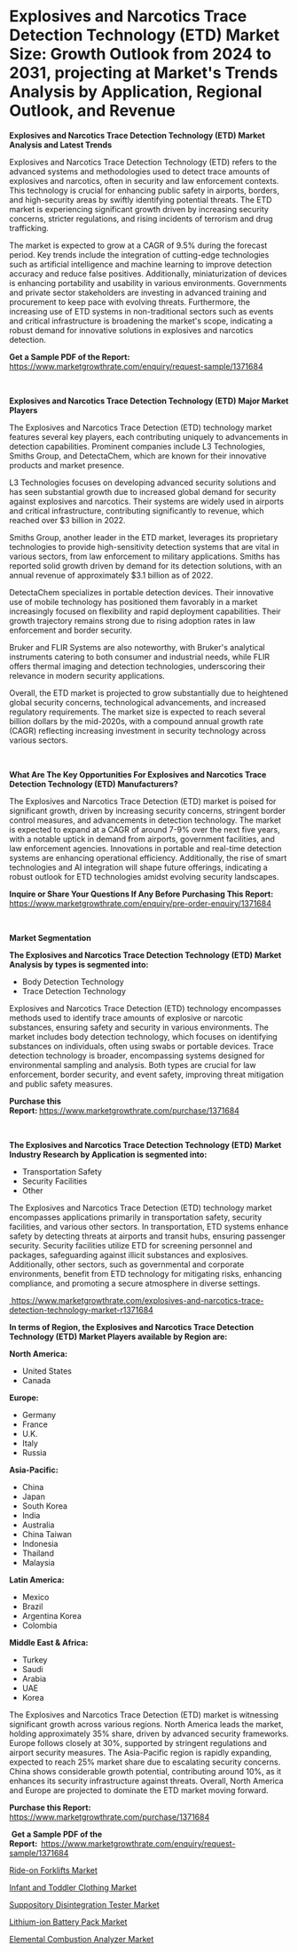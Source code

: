 <p><h1>Explosives and Narcotics Trace Detection Technology (ETD) Market Size: Growth Outlook from 2024 to 2031, projecting at Market's Trends Analysis by Application, Regional Outlook, and Revenue</h1></p><p><strong>Explosives and Narcotics Trace Detection Technology (ETD) Market Analysis and Latest Trends</strong></p>
<p><p>Explosives and Narcotics Trace Detection Technology (ETD) refers to the advanced systems and methodologies used to detect trace amounts of explosives and narcotics, often in security and law enforcement contexts. This technology is crucial for enhancing public safety in airports, borders, and high-security areas by swiftly identifying potential threats. The ETD market is experiencing significant growth driven by increasing security concerns, stricter regulations, and rising incidents of terrorism and drug trafficking.</p><p>The market is expected to grow at a CAGR of 9.5% during the forecast period. Key trends include the integration of cutting-edge technologies such as artificial intelligence and machine learning to improve detection accuracy and reduce false positives. Additionally, miniaturization of devices is enhancing portability and usability in various environments. Governments and private sector stakeholders are investing in advanced training and procurement to keep pace with evolving threats. Furthermore, the increasing use of ETD systems in non-traditional sectors such as events and critical infrastructure is broadening the market's scope, indicating a robust demand for innovative solutions in explosives and narcotics detection.</p></p>
<p><strong>Get a Sample PDF of the Report:&nbsp;</strong> <a href="https://www.marketgrowthrate.com/enquiry/request-sample/1371684">https://www.marketgrowthrate.com/enquiry/request-sample/1371684</a></p>
<p>&nbsp;</p>
<p><strong>Explosives and Narcotics Trace Detection Technology (ETD) Major Market Players</strong></p>
<p><p>The Explosives and Narcotics Trace Detection (ETD) technology market features several key players, each contributing uniquely to advancements in detection capabilities. Prominent companies include L3 Technologies, Smiths Group, and DetectaChem, which are known for their innovative products and market presence.</p><p>L3 Technologies focuses on developing advanced security solutions and has seen substantial growth due to increased global demand for security against explosives and narcotics. Their systems are widely used in airports and critical infrastructure, contributing significantly to revenue, which reached over $3 billion in 2022.</p><p>Smiths Group, another leader in the ETD market, leverages its proprietary technologies to provide high-sensitivity detection systems that are vital in various sectors, from law enforcement to military applications. Smiths has reported solid growth driven by demand for its detection solutions, with an annual revenue of approximately $3.1 billion as of 2022.</p><p>DetectaChem specializes in portable detection devices. Their innovative use of mobile technology has positioned them favorably in a market increasingly focused on flexibility and rapid deployment capabilities. Their growth trajectory remains strong due to rising adoption rates in law enforcement and border security.</p><p>Bruker and FLIR Systems are also noteworthy, with Bruker's analytical instruments catering to both consumer and industrial needs, while FLIR offers thermal imaging and detection technologies, underscoring their relevance in modern security applications.</p><p>Overall, the ETD market is projected to grow substantially due to heightened global security concerns, technological advancements, and increased regulatory requirements. The market size is expected to reach several billion dollars by the mid-2020s, with a compound annual growth rate (CAGR) reflecting increasing investment in security technology across various sectors.</p></p>
<p>&nbsp;</p>
<p><strong>What Are The Key Opportunities For Explosives and Narcotics Trace Detection Technology (ETD) Manufacturers?</strong></p>
<p><p>The Explosives and Narcotics Trace Detection (ETD) market is poised for significant growth, driven by increasing security concerns, stringent border control measures, and advancements in detection technology. The market is expected to expand at a CAGR of around 7-9% over the next five years, with a notable uptick in demand from airports, government facilities, and law enforcement agencies. Innovations in portable and real-time detection systems are enhancing operational efficiency. Additionally, the rise of smart technologies and AI integration will shape future offerings, indicating a robust outlook for ETD technologies amidst evolving security landscapes.</p></p>
<p><strong>Inquire or Share Your Questions If Any Before Purchasing This Report:</strong> <a href="https://www.marketgrowthrate.com/enquiry/pre-order-enquiry/1371684">https://www.marketgrowthrate.com/enquiry/pre-order-enquiry/1371684</a></p>
<p>&nbsp;</p>
<p><strong>Market Segmentation</strong></p>
<p><strong>The Explosives and Narcotics Trace Detection Technology (ETD) Market Analysis by types is segmented into:</strong></p>
<p><ul><li>Body Detection Technology</li><li>Trace Detection Technology</li></ul></p>
<p><p>Explosives and Narcotics Trace Detection (ETD) technology encompasses methods used to identify trace amounts of explosive or narcotic substances, ensuring safety and security in various environments. The market includes body detection technology, which focuses on identifying substances on individuals, often using swabs or portable devices. Trace detection technology is broader, encompassing systems designed for environmental sampling and analysis. Both types are crucial for law enforcement, border security, and event safety, improving threat mitigation and public safety measures.</p></p>
<p><strong>Purchase this Report:&nbsp;</strong><a href="https://www.marketgrowthrate.com/purchase/1371684">https://www.marketgrowthrate.com/purchase/1371684</a></p>
<p>&nbsp;</p>
<p><strong>The Explosives and Narcotics Trace Detection Technology (ETD) Market Industry Research by Application is segmented into:</strong></p>
<p><ul><li>Transportation Safety</li><li>Security Facilities</li><li>Other</li></ul></p>
<p><p>The Explosives and Narcotics Trace Detection (ETD) technology market encompasses applications primarily in transportation safety, security facilities, and various other sectors. In transportation, ETD systems enhance safety by detecting threats at airports and transit hubs, ensuring passenger security. Security facilities utilize ETD for screening personnel and packages, safeguarding against illicit substances and explosives. Additionally, other sectors, such as governmental and corporate environments, benefit from ETD technology for mitigating risks, enhancing compliance, and promoting a secure atmosphere in diverse settings.</p></p>
<p><a href="https://www.marketgrowthrate.com/explosives-and-narcotics-trace-detection-technology-market-r1371684">&nbsp;https://www.marketgrowthrate.com/explosives-and-narcotics-trace-detection-technology-market-r1371684</a></p>
<p><strong>In terms of Region, the Explosives and Narcotics Trace Detection Technology (ETD) Market Players available by Region are:</strong></p>
<p>
    <p> <strong> North America: </strong>
        <ul>
            <li>United States</li>
            <li>Canada</li>
        </ul>
        </p> 
    <p> <strong> Europe: </strong>
        <ul>
            <li>Germany</li>
            <li>France</li>
            <li>U.K.</li>
            <li>Italy</li>
            <li>Russia</li>
        </ul>
        </p> 
    <p> <strong> Asia-Pacific: </strong>
        <ul>
            <li>China</li>
            <li>Japan</li>
            <li>South Korea</li>
            <li>India</li>
            <li>Australia</li>
            <li>China Taiwan</li>
            <li>Indonesia</li>
            <li>Thailand</li>
            <li>Malaysia</li>
        </ul>
        </p> 
    <p> <strong> Latin America: </strong>
        <ul>
            <li>Mexico</li>
            <li>Brazil</li>
            <li>Argentina Korea</li>
            <li>Colombia</li>
        </ul>
        </p> 
    <p> <strong> Middle East & Africa: </strong>
        <ul>
            <li>Turkey</li>
            <li>Saudi</li>
            <li>Arabia</li>
            <li>UAE</li>
            <li>Korea</li>
        </ul>
    </p>
    </p>
<p><p>The Explosives and Narcotics Trace Detection (ETD) market is witnessing significant growth across various regions. North America leads the market, holding approximately 35% share, driven by advanced security frameworks. Europe follows closely at 30%, supported by stringent regulations and airport security measures. The Asia-Pacific region is rapidly expanding, expected to reach 25% market share due to escalating security concerns. China shows considerable growth potential, contributing around 10%, as it enhances its security infrastructure against threats. Overall, North America and Europe are projected to dominate the ETD market moving forward.</p></p>
<p><strong>Purchase this Report: </strong><a href="https://www.marketgrowthrate.com/purchase/1371684">https://www.marketgrowthrate.com/purchase/1371684</a></p>
<p>&nbsp;<strong>Get a Sample PDF of the Report:&nbsp;&nbsp;</strong><a href="https://www.marketgrowthrate.com/enquiry/request-sample/1371684">https://www.marketgrowthrate.com/enquiry/request-sample/1371684</a></p>
<p><strong></strong></p>
<p><p><a href="https://medium.com/@wileymathis76/ride-on-forklifts-market-a-global-and-regional-analysis-focus-on-region-country-level-analysis-fb90eda4d4e3?postPublishedType=repub">Ride-on Forklifts Market</a></p><p><a href="https://github.com/PeterParrish5/Market-Research-Report-List-6/blob/main/infant-and-toddler-clothing-market.md">Infant and Toddler Clothing Market</a></p><p><a href="https://www.linkedin.com/pulse/global-suppository-disintegration-tester-market-projected-lleqe?trackingId=3fcux7R4Tq%2ByySRPr1PELQ%3D%3D">Suppository Disintegration Tester Market</a></p><p><a href="https://medium.com/@wileymathis76/what-is-driving-the-global-lithium-ion-battery-pack-market-28f0b7f3a4ce">Lithium-ion Battery Pack Market</a></p><p><a href="https://www.linkedin.com/pulse/elemental-combustion-analyzer-industry-forecast-market-e2c4e?trackingId=%2B4TNEQx%2BSqSjrQYJ92Jp%2Bw%3D%3D">Elemental Combustion Analyzer Market</a></p></p>